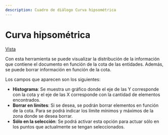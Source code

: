 ```yaml
---
description: Cuadro de diálogo Curva hipsométrica
---
```


# Curva hipsométrica

[Vista](../fichas-de-herramientas/ficha-de-herramientas-editar/editar-vista.md)

Con esta herramienta se puede visualizar la distribución de la información que contiene el documento en función de la cota de las entidades. Además, se puede borrar información en función de la cota.

Los campos que aparecen son los siguientes:

* **Histograma**: Se muestra un gráfico donde el eje de las Y corresponde con la cota y el eje de las X corresponde con la cantidad de elementos encontrados.
* **Borrar en límites**: Si se desea, se podrán borrar elementos en función de la cota. Para se podrá indicar los límite mínimos y máximos de la zona donde se desea borrar.
* **Sólo en la selección**: Se podrá activar esta opción para actuar sólo en los puntos que actualmente se tengan seleccionados.

